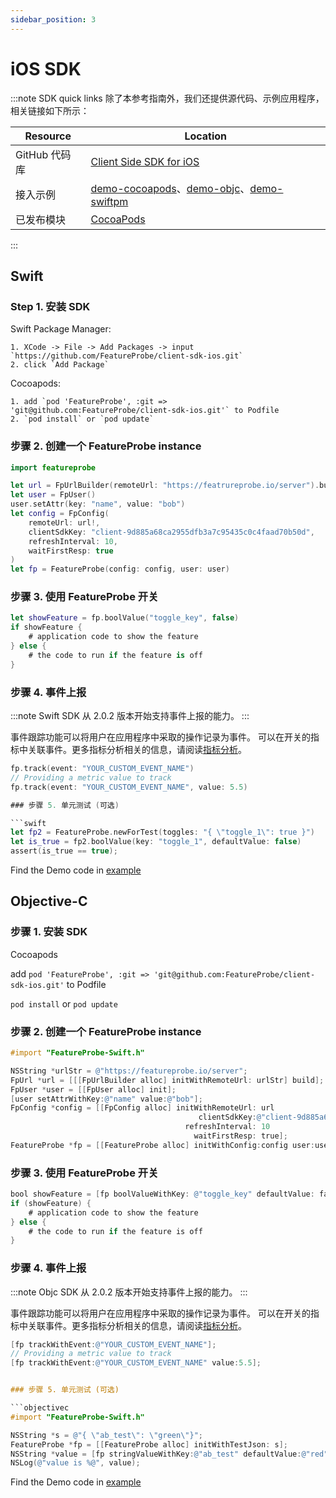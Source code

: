 ```yaml
---
sidebar_position: 3
---
```


# iOS SDK

:::note SDK quick links
除了本参考指南外，我们还提供源代码、示例应用程序，相关链接如下所示：

| **Resource**  | **Location**                                                 |
| ------------- | ------------------------------------------------------------ |
| GitHub 代码库 | [Client Side SDK for iOS](https://github.com/FeatureProbe/client-sdk-mobile/tree/main/sdk-ios) |
| 接入示例      | [demo-cocoapods](https://github.com/FeatureProbe/client-sdk-mobile/tree/main/examples/demo-cocoapods)、[demo-objc](https://github.com/FeatureProbe/client-sdk-mobile/tree/main/examples/demo-objc)、[demo-swiftpm](https://github.com/FeatureProbe/client-sdk-mobile/tree/main/examples/demo-swiftpm) |
| 已发布模块    | [CocoaPods](https://cocoapods.org/pods/FeatureProbe)         |

:::

## Swift

### Step 1. 安装 SDK

Swift Package Manager:

    1. XCode -> File -> Add Packages -> input `https://github.com/FeatureProbe/client-sdk-ios.git`
    2. click `Add Package`

Cocoapods:

    1. add `pod 'FeatureProbe', :git => 'git@github.com:FeatureProbe/client-sdk-ios.git'` to Podfile
    2. `pod install` or `pod update`

### 步骤 2. 创建一个 FeatureProbe instance

```swift
import featureprobe

let url = FpUrlBuilder(remoteUrl: "https://featrureprobe.io/server").build();
let user = FpUser()
user.setAttr(key: "name", value: "bob")
let config = FpConfig(
    remoteUrl: url!,
    clientSdkKey: "client-9d885a68ca2955dfb3a7c95435c0c4faad70b50d",
    refreshInterval: 10,
    waitFirstResp: true
)
let fp = FeatureProbe(config: config, user: user)
```

### 步骤 3. 使用 FeatureProbe 开关

```swift
let showFeature = fp.boolValue("toggle_key", false)
if showFeature {
    # application code to show the feature
} else {
    # the code to run if the feature is off
}
```

### 步骤 4. 事件上报

:::note
Swift SDK 从 2.0.2 版本开始支持事件上报的能力。
:::

事件跟踪功能可以将用户在应用程序中采取的操作记录为事件。
可以在开关的指标中关联事件。更多指标分析相关的信息，请阅读[指标分析](../../tutorials/analysis)。

```swift
fp.track(event: "YOUR_CUSTOM_EVENT_NAME")
// Providing a metric value to track
fp.track(event: "YOUR_CUSTOM_EVENT_NAME", value: 5.5)

### 步骤 5. 单元测试 (可选)

```swift
let fp2 = FeatureProbe.newForTest(toggles: "{ \"toggle_1\": true }")
let is_true = fp2.boolValue(key: "toggle_1", defaultValue: false)
assert(is_true == true);
```

Find the Demo code in [example](https://github.com/FeatureProbe/client-sdk-mobile/tree/main/examples/)

## Objective-C

### 步骤 1. 安装 SDK

Cocoapods

add `pod 'FeatureProbe', :git => 'git@github.com:FeatureProbe/client-sdk-ios.git'` to Podfile

`pod install` or `pod update`

### 步骤 2. 创建一个 FeatureProbe instance

```objectivec
#import "FeatureProbe-Swift.h"

NSString *urlStr = @"https://featureprobe.io/server";
FpUrl *url = [[[FpUrlBuilder alloc] initWithRemoteUrl: urlStr] build];
FpUser *user = [[FpUser alloc] init];
[user setAttrWithKey:@"name" value:@"bob"];
FpConfig *config = [[FpConfig alloc] initWithRemoteUrl: url
                                          clientSdkKey:@"client-9d885a68ca2955dfb3a7c95435c0c4faad70b50d"
                                       refreshInterval: 10
                                         waitFirstResp: true];
FeatureProbe *fp = [[FeatureProbe alloc] initWithConfig:config user:user];
```

### 步骤 3. 使用 FeatureProbe 开关

```objectivec
bool showFeature = [fp boolValueWithKey: @"toggle_key" defaultValue: false];
if (showFeature) {
    # application code to show the feature
} else {
    # the code to run if the feature is off
}
```

### 步骤 4. 事件上报

:::note
Objc SDK 从 2.0.2 版本开始支持事件上报的能力。
:::

事件跟踪功能可以将用户在应用程序中采取的操作记录为事件。
可以在开关的指标中关联事件。更多指标分析相关的信息，请阅读[指标分析](../../tutorials/analysis)。

```objectivec
[fp trackWithEvent:@"YOUR_CUSTOM_EVENT_NAME"];
// Providing a metric value to track
[fp trackWithEvent:@"YOUR_CUSTOM_EVENT_NAME" value:5.5];


### 步骤 5. 单元测试 (可选)

```objectivec
#import "FeatureProbe-Swift.h"

NSString *s = @"{ \"ab_test\": \"green\"}";
FeatureProbe *fp = [[FeatureProbe alloc] initWithTestJson: s];
NSString *value = [fp stringValueWithKey:@"ab_test" defaultValue:@"red"];
NSLog(@"value is %@", value);
```

Find the Demo code in [example](https://github.com/FeatureProbe/client-sdk-mobile/tree/main/examples/)
